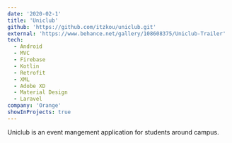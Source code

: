 ```yaml
---
date: '2020-02-1'
title: 'Uniclub'
github: 'https://github.com/itzkou/uniclub.git'
external: 'https://www.behance.net/gallery/108608375/Uniclub-Trailer'
tech:
  - Android
  - MVC
  - Firebase
  - Kotlin
  - Retrofit
  - XML
  - Adobe XD
  - Material Design
  - Laravel
company: 'Orange'
showInProjects: true
---
```


Uniclub is an event mangement application for students around campus.
